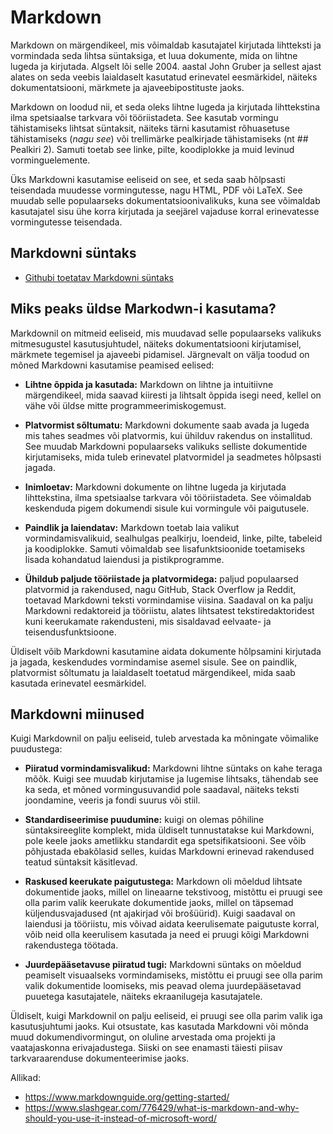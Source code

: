 # Markdown

Markdown on märgendikeel, mis võimaldab kasutajatel kirjutada lihtteksti ja vormindada seda lihtsa süntaksiga, et luua dokumente, mida on lihtne lugeda ja kirjutada. Algselt lõi selle 2004. aastal John Gruber ja sellest ajast alates on seda veebis laialdaselt kasutatud erinevatel eesmärkidel, näiteks dokumentatsiooni, märkmete ja ajaveebipostituste jaoks.

Markdown on loodud nii, et seda oleks lihtne lugeda ja kirjutada lihttekstina ilma spetsiaalse tarkvara või tööriistadeta. See kasutab vormingu tähistamiseks lihtsat süntaksit, näiteks tärni kasutamist rõhuasetuse tähistamiseks (*nagu see*) või trellimärke pealkirjade tähistamiseks (nt ## Pealkiri 2). Samuti toetab see linke, pilte, koodiplokke ja muid levinud vorminguelemente.

Üks Markdowni kasutamise eeliseid on see, et seda saab hõlpsasti teisendada muudesse vormingutesse, nagu HTML, PDF või LaTeX. See muudab selle populaarseks dokumentatsioonivalikuks, kuna see võimaldab kasutajatel sisu ühe korra kirjutada ja seejärel vajaduse korral erinevatesse vormingutesse teisendada.

## Markdowni süntaks

- [Githubi toetatav Markdowni süntaks](https://docs.github.com/en/get-started/writing-on-github/getting-started-with-writing-and-formatting-on-github/basic-writing-and-formatting-syntax)

## Miks peaks üldse Markodwn-i kasutama?

Markdownil on mitmeid eeliseid, mis muudavad selle populaarseks valikuks mitmesugustel kasutusjuhtudel, näiteks dokumentatsiooni kirjutamisel, märkmete tegemisel ja ajaveebi pidamisel. Järgnevalt on välja toodud on mõned Markdowni kasutamise peamised eelised:

- **Lihtne õppida ja kasutada:** Markdown on lihtne ja intuitiivne märgendikeel, mida saavad kiiresti ja lihtsalt õppida isegi need, kellel on vähe või üldse mitte programmeerimiskogemust.

- **Platvormist sõltumatu:** Markdowni dokumente saab avada ja lugeda mis tahes seadmes või platvormis, kui ühilduv rakendus on installitud. See muudab Markdowni populaarseks valikuks selliste dokumentide kirjutamiseks, mida tuleb erinevatel platvormidel ja seadmetes hõlpsasti jagada.

- **Inimloetav:** Markdowni dokumente on lihtne lugeda ja kirjutada lihttekstina, ilma spetsiaalse tarkvara või tööriistadeta. See võimaldab keskenduda pigem dokumendi sisule kui vormingule või paigutusele.

- **Paindlik ja laiendatav:** Markdown toetab laia valikut vormindamisvalikuid, sealhulgas pealkirju, loendeid, linke, pilte, tabeleid ja koodiplokke. Samuti võimaldab see lisafunktsioonide toetamiseks lisada kohandatud laiendusi ja pistikprogramme.

- **Ühildub paljude tööriistade ja platvormidega:** paljud populaarsed platvormid ja rakendused, nagu GitHub, Stack Overflow ja Reddit, toetavad Markdowni teksti vormindamise viisina. Saadaval on ka palju Markdowni redaktoreid ja tööriistu, alates lihtsatest tekstiredaktoridest kuni keerukamate rakendusteni, mis sisaldavad eelvaate- ja teisendusfunktsioone.

Üldiselt võib Markdowni kasutamine aidata dokumente hõlpsamini kirjutada ja jagada, keskendudes vormindamise asemel sisule. See on paindlik, platvormist sõltumatu ja laialdaselt toetatud märgendikeel, mida saab kasutada erinevatel eesmärkidel.

## Markdowni miinused

Kuigi Markdownil on palju eeliseid, tuleb arvestada ka mõningate võimalike puudustega:

- **Piiratud vormindamisvalikud:** Markdowni lihtne süntaks on kahe teraga mõõk. Kuigi see muudab kirjutamise ja lugemise lihtsaks, tähendab see ka seda, et mõned vormingusuvandid pole saadaval, näiteks teksti joondamine, veeris ja fondi suurus või stiil.

- **Standardiseerimise puudumine:** kuigi on olemas põhiline süntaksireeglite komplekt, mida üldiselt tunnustatakse kui Markdowni, pole keele jaoks ametlikku standardit ega spetsifikatsiooni. See võib põhjustada ebakõlasid selles, kuidas Markdowni erinevad rakendused teatud süntaksit käsitlevad.

- **Raskused keerukate paigutustega:** Markdown oli mõeldud lihtsate dokumentide jaoks, millel on lineaarne tekstivoog, mistõttu ei pruugi see olla parim valik keerukate dokumentide jaoks, millel on täpsemad küljendusvajadused (nt ajakirjad või brošüürid). Kuigi saadaval on laiendusi ja tööriistu, mis võivad aidata keerulisemate paigutuste korral, võib neid olla keerulisem kasutada ja need ei pruugi kõigi Markdowni rakendustega töötada.

- **Juurdepääsetavuse piiratud tugi:** Markdowni süntaks on mõeldud peamiselt visuaalseks vormindamiseks, mistõttu ei pruugi see olla parim valik dokumentide loomiseks, mis peavad olema juurdepääsetavad puuetega kasutajatele, näiteks ekraanilugeja kasutajatele.

Üldiselt, kuigi Markdownil on palju eeliseid, ei pruugi see olla parim valik iga kasutusjuhtumi jaoks. Kui otsustate, kas kasutada Markdowni või mõnda muud dokumendivormingut, on oluline arvestada oma projekti ja vaatajaskonna erivajadustega. Siiski on see enamasti täiesti piisav tarkvaraarenduse dokumenteerimise jaoks.

Allikad:
- https://www.markdownguide.org/getting-started/
- https://www.slashgear.com/776429/what-is-markdown-and-why-should-you-use-it-instead-of-microsoft-word/